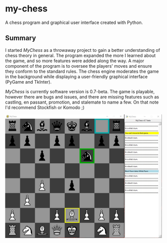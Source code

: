 # my-chess
A chess program and graphical user interface created with Python.

## Summary
I started *MyChess* as a throwaway project to gain a better understanding of chess theory in general. 
The program expanded the more I learned about the game, and so more features were added along the way.
A major component of the program is to oversee the players' moves and ensure they conform to the standard rules. The chess engine moderates
the game in the background while displaying a user-friendly graphical interface (PyGame and TkInter).


*MyChess* is currently software version is 0.7-beta. The game is playable, however there are bugs and issues, and there are
missing features such as castling, en passant, promotion, and stalemate to name a few. On that note I'd recommend Stockfish or Komodo ;)

![Image](https://github.com/evandevizio/my-chess/blob/master/images/mychess.jpg)
